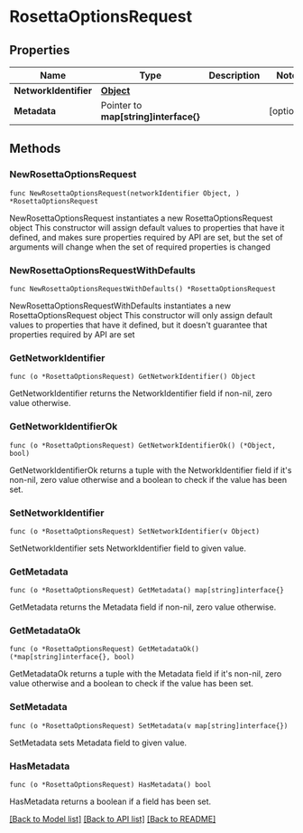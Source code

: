 # RosettaOptionsRequest

## Properties

Name | Type | Description | Notes
------------ | ------------- | ------------- | -------------
**NetworkIdentifier** | [**Object**](Object.md) |  | 
**Metadata** | Pointer to **map[string]interface{}** |  | [optional] 

## Methods

### NewRosettaOptionsRequest

`func NewRosettaOptionsRequest(networkIdentifier Object, ) *RosettaOptionsRequest`

NewRosettaOptionsRequest instantiates a new RosettaOptionsRequest object
This constructor will assign default values to properties that have it defined,
and makes sure properties required by API are set, but the set of arguments
will change when the set of required properties is changed

### NewRosettaOptionsRequestWithDefaults

`func NewRosettaOptionsRequestWithDefaults() *RosettaOptionsRequest`

NewRosettaOptionsRequestWithDefaults instantiates a new RosettaOptionsRequest object
This constructor will only assign default values to properties that have it defined,
but it doesn't guarantee that properties required by API are set

### GetNetworkIdentifier

`func (o *RosettaOptionsRequest) GetNetworkIdentifier() Object`

GetNetworkIdentifier returns the NetworkIdentifier field if non-nil, zero value otherwise.

### GetNetworkIdentifierOk

`func (o *RosettaOptionsRequest) GetNetworkIdentifierOk() (*Object, bool)`

GetNetworkIdentifierOk returns a tuple with the NetworkIdentifier field if it's non-nil, zero value otherwise
and a boolean to check if the value has been set.

### SetNetworkIdentifier

`func (o *RosettaOptionsRequest) SetNetworkIdentifier(v Object)`

SetNetworkIdentifier sets NetworkIdentifier field to given value.


### GetMetadata

`func (o *RosettaOptionsRequest) GetMetadata() map[string]interface{}`

GetMetadata returns the Metadata field if non-nil, zero value otherwise.

### GetMetadataOk

`func (o *RosettaOptionsRequest) GetMetadataOk() (*map[string]interface{}, bool)`

GetMetadataOk returns a tuple with the Metadata field if it's non-nil, zero value otherwise
and a boolean to check if the value has been set.

### SetMetadata

`func (o *RosettaOptionsRequest) SetMetadata(v map[string]interface{})`

SetMetadata sets Metadata field to given value.

### HasMetadata

`func (o *RosettaOptionsRequest) HasMetadata() bool`

HasMetadata returns a boolean if a field has been set.


[[Back to Model list]](../README.md#documentation-for-models) [[Back to API list]](../README.md#documentation-for-api-endpoints) [[Back to README]](../README.md)


